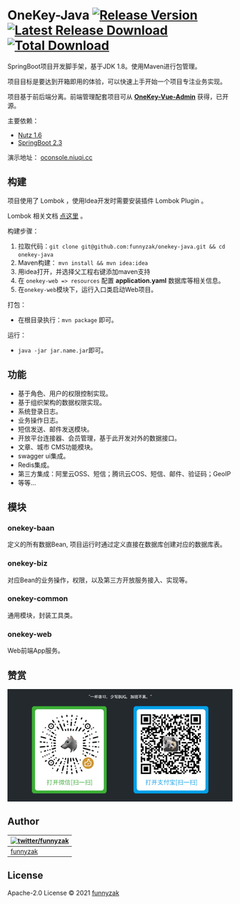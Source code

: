# OneKey-Java [![Release Version](https://img.shields.io/github/release/funnyzak/onekey-java.svg)](https://github.com/funnyzak/onekey-java/releases/latest) [![Latest Release Download](https://img.shields.io/github/downloads/funnyzak/onekey-java/latest/total.svg)](https://github.com/funnyzak/onekey-java/releases/latest) [![Total Download](https://img.shields.io/github/downloads/funnyzak/onekey-java/total.svg)](https://github.com/funnyzak/onekey-java/releases)


SpringBoot项目开发脚手架，基于JDK 1.8。使用Maven进行包管理。

项目目标是要达到开箱即用的体验，可以快速上手开始一个项目专注业务实现。

项目基于前后端分离。前端管理配套项目可从 **[OneKey-Vue-Admin](https://github.com/funnyzak/onekey-vue-admin)** 获得，已开源。




主要依赖：

- [Nutz 1.6](https://nutzam.github.io/nutz/)
- [SpringBoot 2.3](#)

演示地址： [oconsole.niuqi.cc](http://oconsole.niuqi.cc)



## 构建

项目使用了 Lombok ，使用Idea开发时需要安装插件 Lombok Plugin 。

Lombok 相关文档 [点这里](https://projectlombok.org/features/all) 。

构建步骤：

1. 拉取代码：`git clone git@github.com:funnyzak/onekey-java.git && cd onekey-java`
2. Maven构建： `mvn install && mvn idea:idea`
3. 用idea打开，并选择父工程右键添加maven支持
4. 在 `onekey-web => resources` 配置 **application.yaml** 数据库等相关信息。
5. 在`onekey-web`模块下，运行入口类启动Web项目。

打包：

- 在根目录执行：`mvn package` 即可。

运行：

- `java -jar jar.name.jar`即可。


## 功能

- 基于角色、用户的权限控制实现。
- 基于组织架构的数据权限实现。
- 系统登录日志。
- 业务操作日志。
- 短信发送、邮件发送模块。
- 开放平台连接器、会员管理，基于此开发对外的数据接口。
- 文章、城市 CMS功能模块。
- swagger ui集成。
- Redis集成。
- 第三方集成：阿里云OSS、短信；腾讯云COS、短信、邮件、验证码；GeoIP
- 等等...


## 模块

### onekey-baan

定义的所有数据Bean, 项目运行时通过定义直接在数据库创建对应的数据库表。

### onekey-biz

对应Bean的业务操作，权限，以及第三方开放服务接入、实现等。

### onekey-common

通用模块，封装工具类。

### onekey-web

Web前端App服务。


## 赞赏

![赞赏](./_docs/assets/img/coffee.png)



## Author

| [![twitter/funnyzak](https://s.gravatar.com/avatar/c2437e240644b1317a4a356c6d6253ee?s=70)](https://twitter.com/funnyzak "Follow @funnyzak on Twitter") |
|---|
| [funnyzak](https://yycc.me/) |



## License

Apache-2.0 License © 2021 [funnyzak](https://github.com/funnyzak)

